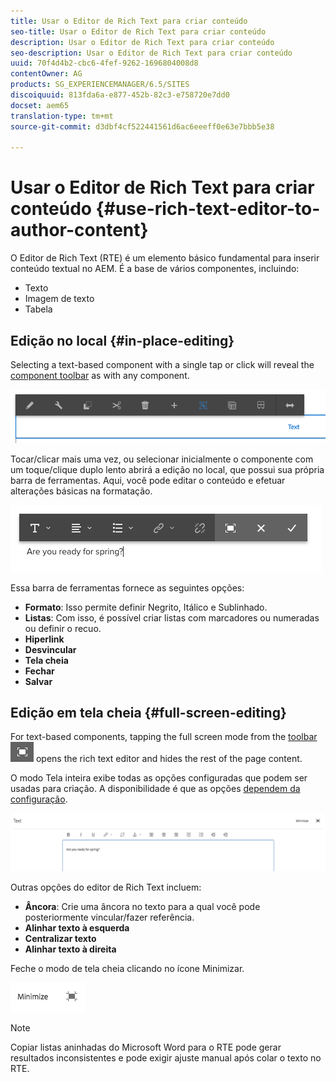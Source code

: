 ```yaml
---
title: Usar o Editor de Rich Text para criar conteúdo
seo-title: Usar o Editor de Rich Text para criar conteúdo
description: Usar o Editor de Rich Text para criar conteúdo
seo-description: Usar o Editor de Rich Text para criar conteúdo
uuid: 70f4d4b2-cbc6-4fef-9262-1696804008d8
contentOwner: AG
products: SG_EXPERIENCEMANAGER/6.5/SITES
discoiquuid: 813fda6a-e877-452b-82c3-e758720e7dd0
docset: aem65
translation-type: tm+mt
source-git-commit: d3dbf4cf522441561d6ac6eeeff0e63e7bbb5e38

---
```



# Usar o Editor de Rich Text para criar conteúdo {#use-rich-text-editor-to-author-content}

O Editor de Rich Text (RTE) é um elemento básico fundamental para inserir conteúdo textual no AEM. É a base de vários componentes, incluindo:

* Texto
* Imagem de texto
* Tabela

## Edição no local {#in-place-editing}

Selecting a text-based component with a single tap or click will reveal the [component toolbar](/help/sites-authoring/editing-content.md#editmovecopypastedeletetouchoptimizedui) as with any component.

![screen_shot_2018-03-21at163054](assets/screen_shot_2018-03-21at163054.png)

Tocar/clicar mais uma vez, ou selecionar inicialmente o componente com um toque/clique duplo lento abrirá a edição no local, que possui sua própria barra de ferramentas. Aqui, você pode editar o conteúdo e efetuar alterações básicas na formatação.

![screen_shot_2018-03-21at163214](assets/screen_shot_2018-03-21at163214.png)

Essa barra de ferramentas fornece as seguintes opções:

* **Formato**: Isso permite definir Negrito, Itálico e Sublinhado.
* **Listas**: Com isso, é possível criar listas com marcadores ou numeradas ou definir o recuo.
* **Hiperlink**
* **Desvincular**
* **Tela cheia**
* **Fechar**
* **Salvar**

## Edição em tela cheia {#full-screen-editing}

For text-based components, tapping the full screen mode from the [toolbar](#componenttoolbar) ![](do-not-localize/screen_shot_2018-03-21at163236.png) opens the rich text editor and hides the rest of the page content.

O modo Tela inteira exibe todas as opções configuradas que podem ser usadas para criação. A disponibilidade é que as opções [dependem da configuração](/help/sites-administering/rich-text-editor.md).

![screen_shot_2018-03-21at163248](assets/screen_shot_2018-03-21at163248.png)

Outras opções do editor de Rich Text incluem:

* **Âncora**: Crie uma âncora no texto para a qual você pode posteriormente vincular/fazer referência.
* **Alinhar texto à esquerda**
* **Centralizar texto**
* **Alinhar texto à direita**

Feche o modo de tela cheia clicando no ícone Minimizar.

![screen_shot_2018-03-21at163323](assets/screen_shot_2018-03-21at163323.png)

>[!NOTE]
>
>Copiar listas aninhadas do Microsoft Word para o RTE pode gerar resultados inconsistentes e pode exigir ajuste manual após colar o texto no RTE.
